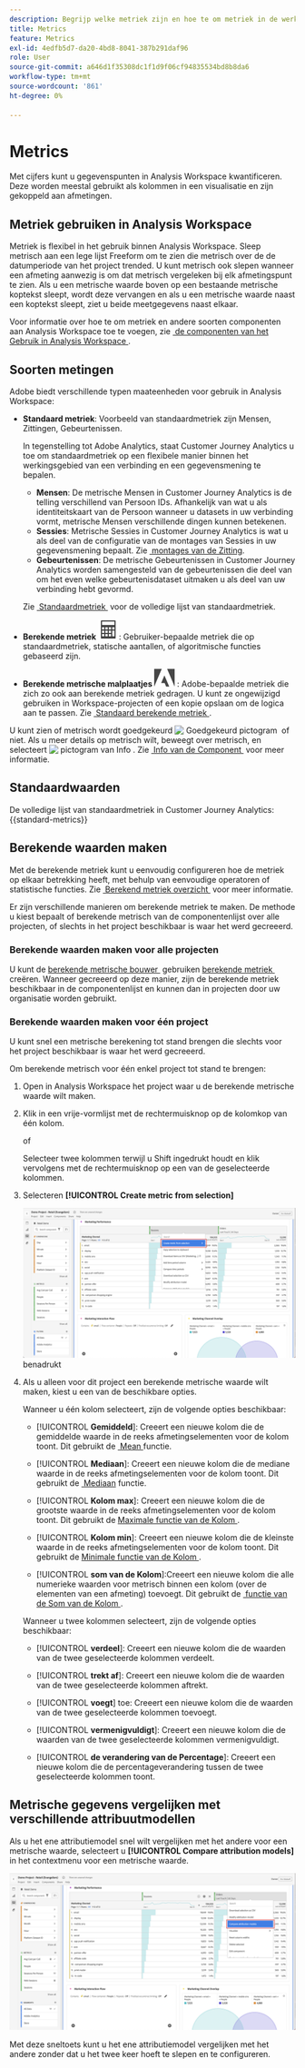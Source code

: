 ```yaml
---
description: Begrijp welke metriek zijn en hoe te om metriek in de werkruimte van de Analyse te gebruiken.
title: Metrics
feature: Metrics
exl-id: 4edfb5d7-da20-4bd8-8041-387b291daf96
role: User
source-git-commit: a646d1f35308dc1f1d9f06cf94835534bd8b8da6
workflow-type: tm+mt
source-wordcount: '861'
ht-degree: 0%

---
```


# Metrics

Met cijfers kunt u gegevenspunten in Analysis Workspace kwantificeren. Deze worden meestal gebruikt als kolommen in een visualisatie en zijn gekoppeld aan afmetingen.

## Metriek gebruiken in Analysis Workspace

Metriek is flexibel in het gebruik binnen Analysis Workspace. Sleep metrisch aan een lege lijst Freeform om te zien die metrisch over de de datumperiode van het project trended. U kunt metrisch ook slepen wanneer een afmeting aanwezig is om dat metrisch vergeleken bij elk afmetingspunt te zien. Als u een metrische waarde boven op een bestaande metrische koptekst sleept, wordt deze vervangen en als u een metrische waarde naast een koptekst sleept, ziet u beide meetgegevens naast elkaar.

Voor informatie over hoe te om metriek en andere soorten componenten aan Analysis Workspace toe te voegen, zie [&#x200B; de componenten van het Gebruik in Analysis Workspace &#x200B;](/help/components/use-components-in-workspace.md).


## Soorten metingen

Adobe biedt verschillende typen maateenheden voor gebruik in Analysis Workspace:


* **Standaard metriek**: Voorbeeld van standaardmetriek zijn Mensen, Zittingen, Gebeurtenissen.

  In tegenstelling tot Adobe Analytics, staat Customer Journey Analytics u toe om standaardmetriek op een flexibele manier binnen het werkingsgebied van een verbinding en een gegevensmening te bepalen.

   * **Mensen**: De metrische Mensen in Customer Journey Analytics is de telling verschillend van Persoon IDs. Afhankelijk van wat u als identiteitskaart van de Persoon wanneer u datasets in uw verbinding vormt, metrische Mensen verschillende dingen kunnen betekenen.
   * **Sessies**: Metrische Sessies in Customer Journey Analytics is wat u als deel van de configuratie van de montages van Sessies in uw gegevensmening bepaalt. Zie [&#x200B; montages van de Zitting &#x200B;](/help/data-views/session-settings.md).
   * **Gebeurtenissen**: De metrische Gebeurtenissen in Customer Journey Analytics worden samengesteld van de gebeurtenissen die deel van om het even welke gebeurtenisdataset uitmaken u als deel van uw verbinding hebt gevormd.

  Zie [&#x200B; Standaardmetriek &#x200B;](#standard-metrics) voor de volledige lijst van standaardmetriek.

* **Berekende metriek** ![&#x200B; calculator &#x200B;](/help/assets/icons/Calculator.svg): Gebruiker-bepaalde metriek die op standaardmetriek, statische aantallen, of algoritmische functies gebaseerd zijn.

* **Berekende metrische malplaatjes** ![&#x200B; AdobeLogoSmall &#x200B;](/help/assets/icons/AdobeLogoSmall.svg) : Adobe-bepaalde metriek die zich zo ook aan berekende metriek gedragen. U kunt ze ongewijzigd gebruiken in Workspace-projecten of een kopie opslaan om de logica aan te passen. Zie [&#x200B; Standaard berekende metriek &#x200B;](calc-metrics/cm-workflow/../default-calcmetrics.md).

U kunt zien of metrisch wordt goedgekeurd ![&#x200B; Goedgekeurd pictogram &#x200B;](https://spectrum.adobe.com/static/icons/ui_18/CheckmarkSize100.svg) of niet. Als u meer details op metrisch wilt, beweegt over metrisch, en selecteert ![&#x200B; pictogram van Info &#x200B;](https://spectrum.adobe.com/static/icons/workflow_18/Smock_InfoOutline_18_N.svg). Zie [&#x200B; Info van de Component &#x200B;](use-components-in-workspace.md#component-info) voor meer informatie.


## Standaardwaarden

De volledige lijst van standaardmetriek in Customer Journey Analytics:
{{standard-metrics}}


## Berekende waarden maken

Met de berekende metriek kunt u eenvoudig configureren hoe de metriek op elkaar betrekking heeft, met behulp van eenvoudige operatoren of statistische functies. Zie [&#x200B; Berekend metriek overzicht &#x200B;](/help/components/calc-metrics/calc-metr-overview.md) voor meer informatie.

Er zijn verschillende manieren om berekende metriek te maken. De methode u kiest bepaalt of berekende metrisch van de componentenlijst over alle projecten, of slechts in het project beschikbaar is waar het werd gecreeerd.

### Berekende waarden maken voor alle projecten

U kunt de [&#x200B; berekende metrische bouwer &#x200B;](/help/components/calc-metrics/cm-workflow/cm-build-metrics.md) gebruiken [&#x200B; berekende metriek &#x200B;](/help/components/calc-metrics/cm-workflow/cm-workflow.md) creëren. Wanneer gecreeerd op deze manier, zijn de berekende metriek beschikbaar in de componentenlijst en kunnen dan in projecten door uw organisatie worden gebruikt.

### Berekende waarden maken voor één project

U kunt snel een metrische berekening tot stand brengen die slechts voor het project beschikbaar is waar het werd gecreeerd.

Om berekende metrisch voor één enkel project tot stand te brengen:

1. Open in Analysis Workspace het project waar u de berekende metrische waarde wilt maken.

1. Klik in een vrije-vormlijst met de rechtermuisknop op de kolomkop van één kolom.

   of

   Selecteer twee kolommen terwijl u Shift ingedrukt houdt en klik vervolgens met de rechtermuisknop op een van de geselecteerde kolommen.

1. Selecteren **[!UICONTROL Create metric from selection]**

   ![&#x200B; het paneel dat van Workspace creeert van selectie &#x200B;](assets/create-metric-from-selection.png) benadrukt

1. Als u alleen voor dit project een berekende metrische waarde wilt maken, kiest u een van de beschikbare opties.

   Wanneer u één kolom selecteert, zijn de volgende opties beschikbaar:

   * [!UICONTROL **Gemiddeld**]: Creeert een nieuwe kolom die de gemiddelde waarde in de reeks afmetingselementen voor de kolom toont. Dit gebruikt de [&#x200B; Mean &#x200B;](/help/components/calc-metrics/cm-functions.md#mean) functie.

   * [!UICONTROL **Mediaan**]: Creeert een nieuwe kolom die de mediane waarde in de reeks afmetingselementen voor de kolom toont. Dit gebruikt de [&#x200B; Mediaan &#x200B;](/help/components/calc-metrics/cm-functions.md#median) functie.

   * [!UICONTROL **Kolom max**]: Creeert een nieuwe kolom die de grootste waarde in de reeks afmetingselementen voor de kolom toont. Dit gebruikt de [&#x200B; Maximale functie van de Kolom &#x200B;](/help/components/calc-metrics/cm-functions.md#column-maximum).

   * [!UICONTROL **Kolom min**]: Creeert een nieuwe kolom die de kleinste waarde in de reeks afmetingselementen voor de kolom toont. Dit gebruikt de [&#x200B; Minimale functie van de Kolom &#x200B;](/help/components/calc-metrics/cm-functions.md#column-minimum).

   * [!UICONTROL **som van de Kolom**]:Creeert een nieuwe kolom die alle numerieke waarden voor metrisch binnen een kolom (over de elementen van een afmeting) toevoegt. Dit gebruikt de [&#x200B; functie van de Som van de Kolom &#x200B;](/help/components/calc-metrics/cm-functions.md#column-sum).

   Wanneer u twee kolommen selecteert, zijn de volgende opties beschikbaar:

   * [!UICONTROL **verdeel**]: Creeert een nieuwe kolom die de waarden van de twee geselecteerde kolommen verdeelt.

   * [!UICONTROL **trekt af**]: Creeert een nieuwe kolom die de waarden van de twee geselecteerde kolommen aftrekt.

   * [!UICONTROL **voegt**] toe: Creeert een nieuwe kolom die de waarden van de twee geselecteerde kolommen toevoegt.

   * [!UICONTROL **vermenigvuldigt**]: Creeert een nieuwe kolom die de waarden van de twee geselecteerde kolommen vermenigvuldigt.

   * [!UICONTROL **de verandering van de Percentage**]: Creeert een nieuwe kolom die de percentageverandering tussen de twee geselecteerde kolommen toont.


## Metrische gegevens vergelijken met verschillende attribuutmodellen

Als u het ene attributiemodel snel wilt vergelijken met het andere voor een metrische waarde, selecteert u **[!UICONTROL Compare attribution models]** in het contextmenu voor een metrische waarde.

![&#x200B; het paneel dat van Workspace het benadrukken vergelijkt attributiemodellen &#x200B;](assets/compare-attribution.png)

Met deze sneltoets kunt u het ene attributiemodel vergelijken met het andere zonder dat u het twee keer hoeft te slepen en te configureren.


